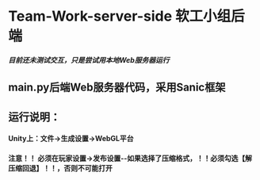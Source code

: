 # Team-Work-server-side 软工小组后端
##### 目前还未测试交互，只是尝试用本地Web服务器运行
## main.py后端Web服务器代码，采用Sanic框架
## 运行说明：
#### Unity上：文件->生成设置->WebGL平台
#### 注意！！ 必须在玩家设置->发布设置--如果选择了压缩格式，！！必须勾选【解压缩回退】！！，否则不可能打开
